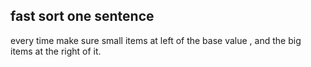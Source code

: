 ## fast sort one sentence
every time make sure small items at left of the base value , and the big items at the right of it.